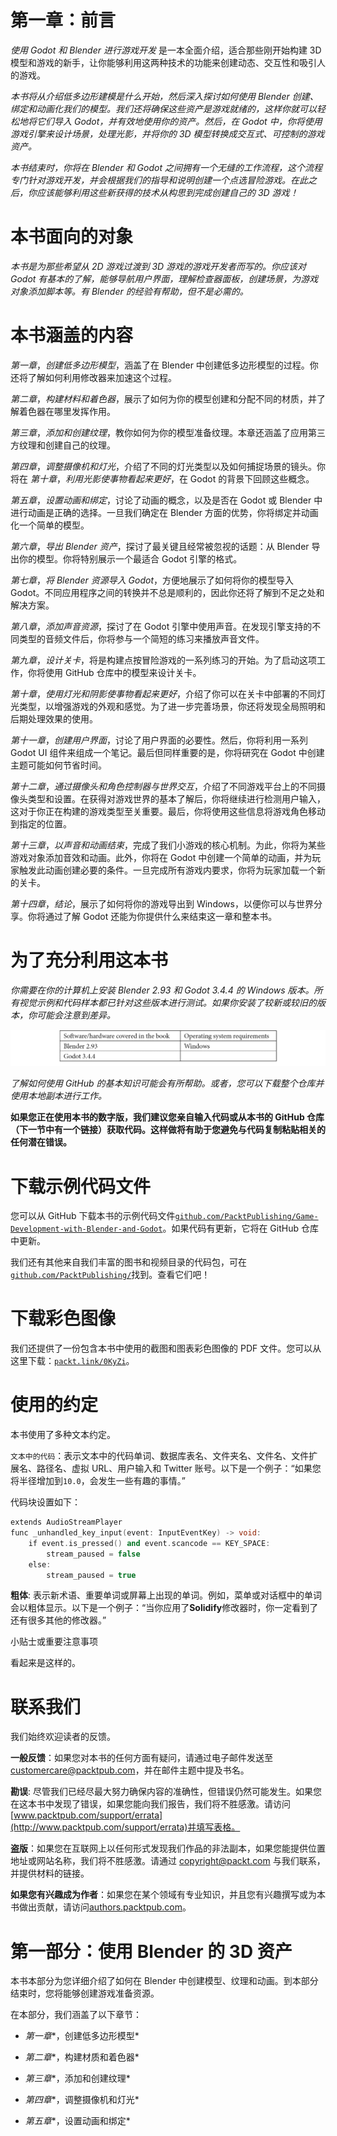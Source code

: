 # 第一章：**前言**

*使用 Godot 和 Blender 进行游戏开发* 是一本全面介绍，适合那些刚开始构建 3D 模型和游戏的新手，让你能够利用这两种技术的功能来创建动态、交互性和吸引人的游戏。

*本书将从介绍低多边形建模是什么开始，然后深入探讨如何使用 Blender 创建、绑定和动画化我们的模型。我们还将确保这些资产是游戏就绪的，这样你就可以轻松地将它们导入 Godot，并有效地使用你的资产。然后，在 Godot 中，你将使用游戏引擎来设计场景，处理光影，并将你的 3D 模型转换成交互式、可控制的游戏资产。*

*本书结束时，你将在 Blender 和 Godot 之间拥有一个无缝的工作流程，这个流程专门针对游戏开发，并会根据我们的指导和说明创建一个点选冒险游戏。在此之后，你应该能够利用这些新获得的技术从构思到完成创建自己的 3D 游戏！*

# 本书面向的对象

*本书是为那些希望从 2D 游戏过渡到 3D 游戏的游戏开发者而写的。你应该对 Godot 有基本的了解，能够导航用户界面，理解检查器面板，创建场景，为游戏对象添加脚本等。有 Blender 的经验有帮助，但不是必需的。*

# 本书涵盖的内容

*第一章*，*创建低多边形模型*，涵盖了在 Blender 中创建低多边形模型的过程。你还将了解如何利用修改器来加速这个过程。

*第二章*，*构建材料和着色器*，展示了如何为你的模型创建和分配不同的材质，并了解着色器在哪里发挥作用。

*第三章*，*添加和创建纹理*，教你如何为你的模型准备纹理。本章还涵盖了应用第三方纹理和创建自己的纹理。

*第四章*，*调整摄像机和灯光*，介绍了不同的灯光类型以及如何捕捉场景的镜头。你将在 *第十章*，*利用光影使事物看起来更好*，在 Godot 的背景下回顾这些概念。

*第五章*，*设置动画和绑定*，讨论了动画的概念，以及是否在 Godot 或 Blender 中进行动画是正确的选择。一旦我们确定在 Blender 方面的优势，你将绑定并动画化一个简单的模型。

*第六章*，*导出 Blender 资产*，探讨了最关键且经常被忽视的话题：从 Blender 导出你的模型。你将特别展示一个最适合 Godot 引擎的格式。

*第七章*，*将 Blender 资源导入 Godot*，方便地展示了如何将你的模型导入 Godot。不同应用程序之间的转换并不总是顺利的，因此你还将了解到不足之处和解决方案。

*第八章*，*添加声音资源*，探讨了在 Godot 引擎中使用声音。在发现引擎支持的不同类型的音频文件后，你将参与一个简短的练习来播放声音文件。

*第九章*，*设计关卡*，将是构建点按冒险游戏的一系列练习的开始。为了启动这项工作，你将使用 GitHub 仓库中的模型来设计关卡。

*第十章*，*使用灯光和阴影使事物看起来更好*，介绍了你可以在关卡中部署的不同灯光类型，以增强游戏的外观和感觉。为了进一步完善场景，你还将发现全局照明和后期处理效果的使用。

*第十一章*，*创建用户界面*，讨论了用户界面的必要性。然后，你将利用一系列 Godot UI 组件来组成一个笔记。最后但同样重要的是，你将研究在 Godot 中创建主题可能如何节省时间。

*第十二章*，*通过摄像头和角色控制器与世界交互*，介绍了不同游戏平台上的不同摄像头类型和设置。在获得对游戏世界的基本了解后，你将继续进行检测用户输入，这对于你正在构建的游戏类型至关重要。最后，你将使用这些信息将游戏角色移动到指定的位置。

*第十三章*，*以声音和动画结束*，完成了我们小游戏的核心机制。为此，你将为某些游戏对象添加音效和动画。此外，你将在 Godot 中创建一个简单的动画，并为玩家触发此动画创建必要的条件。一旦完成所有游戏内要求，你将为玩家加载一个新的关卡。

*第十四章*，*结论*，展示了如何将你的游戏导出到 Windows，以便你可以与世界分享。你将通过了解 Godot 还能为你提供什么来结束这一章和整本书。

# 为了充分利用这本书

*你需要在你的计算机上安装 Blender 2.93 和 Godot 3.4.4 的 Windows 版本。所有视觉示例和代码样本都已针对这些版本进行测试。如果你安装了较新或较旧的版本，你可能会注意到差异。*

![图片](img/B17473_Preface_Table.jpg)

*了解如何使用 GitHub 的基本知识可能会有所帮助。或者，您可以下载整个仓库并使用本地副本进行工作。*

**如果您正在使用本书的数字版，我们建议您亲自输入代码或从本书的 GitHub 仓库（下一节中有一个链接）获取代码。这样做将有助于您避免与代码复制粘贴相关的任何潜在错误。**

# 下载示例代码文件

您可以从 GitHub 下载本书的示例代码文件[`github.com/PacktPublishing/Game-Development-with-Blender-and-Godot`](https://github.com/PacktPublishing/Game-Development-with-Blender-and-Godot)。如果代码有更新，它将在 GitHub 仓库中更新。

我们还有其他来自我们丰富的图书和视频目录的代码包，可在[`github.com/PacktPublishing/`](https://github.com/PacktPublishing/)找到。查看它们吧！

# 下载彩色图像

我们还提供了一份包含本书中使用的截图和图表彩色图像的 PDF 文件。您可以从这里下载：[`packt.link/0KyZi`](https://packt.link/0KyZi)。

# 使用的约定

本书使用了多种文本约定。

`文本中的代码`：表示文本中的代码单词、数据库表名、文件夹名、文件名、文件扩展名、路径名、虚拟 URL、用户输入和 Twitter 账号。以下是一个例子：“如果您将半径增加到`10.0`，会发生一些有趣的事情。”

代码块设置如下：

```cpp
extends AudioStreamPlayer
func _unhandled_key_input(event: InputEventKey) -> void:
    if event.is_pressed() and event.scancode == KEY_SPACE:
        stream_paused = false
    else:
        stream_paused = true
```

**粗体**: 表示新术语、重要单词或屏幕上出现的单词。例如，菜单或对话框中的单词会以粗体显示。以下是一个例子：“当你应用了**Solidify**修改器时，你一定看到了还有很多其他的修改器。”

小贴士或重要注意事项

看起来是这样的。

# 联系我们

我们始终欢迎读者的反馈。

**一般反馈**：如果您对本书的任何方面有疑问，请通过电子邮件发送至 customercare@packtpub.com，并在邮件主题中提及书名。

**勘误**: 尽管我们已经尽最大努力确保内容的准确性，但错误仍然可能发生。如果您在这本书中发现了错误，如果您能向我们报告，我们将不胜感激。请访问[www.packtpub.com/support/errata](http://www.packtpub.com/support/errata)并填写表格。

**盗版**：如果您在互联网上以任何形式发现我们作品的非法副本，如果您能提供位置地址或网站名称，我们将不胜感激。请通过 copyright@packt.com 与我们联系，并提供材料的链接。

**如果您有兴趣成为作者**：如果您在某个领域有专业知识，并且您有兴趣撰写或为本书做出贡献，请访问[authors.packtpub.com](http://authors.packtpub.com)。

# 第一部分：使用 Blender 的 3D 资产

本书本部分为您详细介绍了如何在 Blender 中创建模型、纹理和动画。到本部分结束时，您将能够创建游戏准备资源。

在本部分，我们涵盖了以下章节：

+   *第一章**，创建低多边形模型*

+   *第二章**，构建材质和着色器*

+   *第三章**，添加和创建纹理*

+   *第四章**，调整摄像机和灯光*

+   *第五章**，设置动画和绑定*
